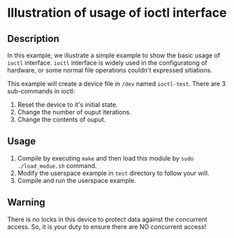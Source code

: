 # Illustration of usage of ioctl interface

## Description

In this example, we illustrate a simple example to show the basic usage of 
`ioctl` interface. `ioctl` interface is widely used in the configuratong
of hardware, or some normal file operations couldn't expressed sitiations.

This example will create a device file in `/dev` named `ioctl-test`. There are
3 sub-commands in ioctl:

1. Reset the device to it's initial state.
2. Change the number of ouput iterations.
3. Change the contents of ouput.

## Usage

1. Compile by executing `make` and then load this module by `sudo ./load_modue.sh`
command.
2. Modify the userspace example in `test` directory to follow your will.
3. Compile and run the userspace example.

## Warning

There is no locks in this device to protect data against the concurrent
access. So, it is your duty to ensure there are NO concurrent access!

